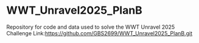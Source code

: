 # WWT_Unravel2025_PlanB
Repository for code and data used to solve the WWT Unravel 2025 Challenge
Link:https://github.com/GBS2699/WWT_Unravel2025_PlanB.git
